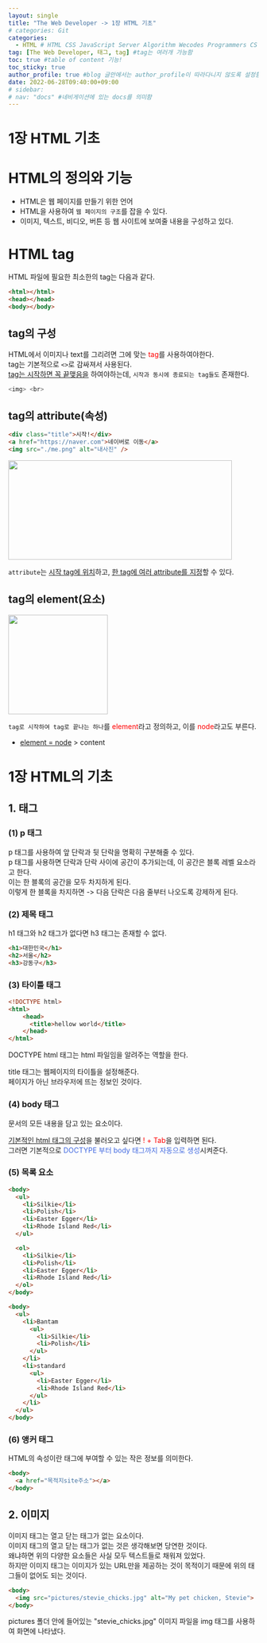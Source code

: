 ```yaml
---
layout: single
title: "The Web Developer -> 1장 HTML 기초"
# categories: Git
categories:
  - HTML # HTML CSS JavaScript Server Algorithm Wecodes Programmers CS Github Blog
tag: [The Web Developer, 태그, tag] #tag는 여러개 가능함
toc: true #table of content 기능!
toc_sticky: true
author_profile: true #blog 글안에서는 author_profile이 따라다니지 않도록 설정함
date: 2022-06-28T09:40:00+09:00
# sidebar:
# nav: "docs" #네비게이션에 있는 docs를 의미함
---
```

# 1장 HTML 기초

# HTML의 정의와 기능

- HTML은 웹 페이지를 만들기 위한 언어
- HTML을 사용하여 `웹 페이지의 구조`를 잡을 수 있다.
- 이미지, 텍스트, 비디오, 버튼 등 웹 사이트에 보여줄 내용을 구성하고 있다.

# HTML tag

HTML 파일에 필요한 최소한의 tag는 다음과 같다.

```html
<html></html>
<head></head>
<body></body>
```

## tag의 구성

HTML에서 이미지나 text를 그리려면 그에 맞는 <span style="color:red">tag</span>를 사용하여야한다.  
tag는 기본적으로 `<>`로 감싸져서 사용된다.  
<u>tag는 시작하면 꼭 끝맺음을</u> 하여야하는데, `시작과 동시에 종료되는 tag들도` 존재한다.

```bash
<img> <br>
```

## tag의 attribute(속성)

```html
<div class="title">시작!</div>
<a href="https://naver.com">네이버로 이동</a>
<img src="./me.png" alt="내사진" />
```

<img src="https://user-images.githubusercontent.com/87808288/152677335-5d01e2bf-0327-4d6f-ba00-a34c18b3888a.png" width="450" height="200">

`attribute`는 <u>시작 tag에 위치</u>하고, <u>한 tag에 여러 attribute를 지정</u>할 수 있다.

## tag의 element(요소)

<img src="https://user-images.githubusercontent.com/87808288/152675115-dfa6c37f-4064-45b1-bb85-6a3b291e3d0b.png" width="200" height="200">

`tag로 시작하여 tag로 끝나는 하나`를 <span style="color:red">element</span>라고 정의하고, 이를 <span style="color:red">node</span>라고도 부른다.

- <u>element = node</u> > content

# 1장 HTML의 기초
## 1. 태그
### (1) p 태그
p 태그를 사용하여 앞 단락과 뒷 단락을 명확히 구분해줄 수 있다.  
p 태그를 사용하면 단락과 단락 사이에 공간이 추가되는데, 이 공간은 블록 레벨 요소라고 한다.  
이는 한 블록의 공간을 모두 차지하게 된다.  
이렇게 한 블록을 차지하면 -> 다음 단락은 다음 줄부터 나오도록 강제하게 된다.  

### (2) 제목 태그
h1 태그와 h2 태그가 없다면 h3 태그는 존재할 수 없다.  

```html
<h1>대한민국</h1>
<h2>서울</h2>
<h3>강동구</h3>
```

### (3) 타이틀 태그
```html
<!DOCTYPE html>
<html>
    <head>
      <title>hellow world</title>
    </head>
</html>
```

DOCTYPE html 태그는 html 파일임을 알려주는 역할을 한다.  

title 태그는 웹페이지의 타이틀을 설정해준다.  
페이지가 아닌 브라우저에 뜨는 정보인 것이다.  

### (4) body 태그
문서의 모든 내용을 담고 있는 요소이다.  

<u>기본적인 html 태그의 구성</u>을 불러오고 싶다면 <span style="color:red">! + Tab</span>을 입력하면 된다.  
그러면 기본적으로 <span style="color:royalblue">DOCTYPE 부터 body 태그까지 자동으로 생성</span>시켜준다.  

### (5) 목록 요소
```html
<body>
  <ul>
    <li>Silkie</li>
    <li>Polish</li>
    <li>Easter Egger</li>
    <li>Rhode Island Red</li>
  </ul>

  <ol>
    <li>Silkie</li>
    <li>Polish</li>
    <li>Easter Egger</li>
    <li>Rhode Island Red</li>
  </ol>
</body>
```

```html
<body>
  <ul>
    <li>Bantam
      <ul>
        <li>Silkie</li>
        <li>Polish</li>
      </ul>
    </li>
    <li>standard
      <ul>
        <li>Easter Egger</li>
        <li>Rhode Island Red</li>
      </ul>
    </li>
  </ul>
</body>
```

### (6) 앵커 태그
HTML의 속성이란 태그에 부여할 수 있는 작은 정보를 의미한다.  

```html
<body>
  <a href="목적지site주소"></a>
</body>
```

## 2. 이미지
이미지 태그는 열고 닫는 태그가 없는 요소이다.  
이미지 태그의 열고 닫는 태그가 없는 것은 생각해보면 당연한 것이다.  
왜냐하면 위의 다양한 요소들은 사실 모두 텍스트들로 채워져 있었다.  
하지만 이미지 태그는 이미지가 있는 URL만을 제공하는 것이 목적이기 때문에 위의 태그들이 없어도 되는 것이다.  

```html
<body>
  <img src="pictures/stevie_chicks.jpg" alt="My pet chicken, Stevie">
</body>
```

pictures 폴더 안에 들어있는 "stevie_chicks.jpg" 이미지 파일을 img 태그를 사용하여 화면에 나타냈다.  



<!-- <span style="color:royalblue"> -->

<!-- ### 2. Link 넣기

```

유형 1: (설명어를 입력) : [gunhee's coding blog](https://gunhee-jeong.github.io/)
유형 2: (URL 자동연결) : <https://gunhee-jeong.github.io/>
유형 3: (동일 파일 내 '문단으로 이동') : [1. Header로 이동](###-1-header)

```

유형 1: (설명어를 입력) : [gunhee's coding blog](https://gunhee-jeong.github.io/)
유형 2: (URL 자동연결) : <https://gunhee-jeong.github.io/>
유형 3: (동일 파일 내 '문단으로 이동') : [1. Header로 이동](#1-header)
유형 3의 방법

1. 특수문자를 제거
2. 스페이스는 -로 바꾸고
3. 대문자는 소문자로!
   그래서 ### 1. Header -> #1-header

## Link: [google][https://www.google.com/]

### 3. 수평선

```

---

```

---

### 4. 라인 바꾸기

```

스페이스바를 2번 눌러주면 다음칸으로
이동할 수 있어요!

```

---

스페이스바를 2번 눌러주면
다음칸으로 이동할 수 있어요!

### 5. list 만들기

```

1. 1번
2. 2번
3. 3번

- 순서없는 list
  - 순서없는 list
    - 순서없는 list

```

1. 1번
2. 2번
3. 3번

- 순서없는 list
  - 순서없는 list
    - 순서없는 list

---

### 6. font 관련

```

**진하게** -> 볼드
_기울여서_ -> 이탤릭체
~~취소선~~ -> 취소선

<ul>밑줄넣기</ul> -> 밑줄
<span style="color:red">빨간 글씨</span> -> 글자색
이것이 `인라인` 입니다 -> 인라인 코드
```

**진하게** -> 볼드
_기울여서_ -> 이탤릭체
~~취소선~~ -> 취소선
<u>밑줄넣기</u> -> 밑줄
<span style="color:red">빨간 글씨</span>
이것이 `인라인` 입니다 -> 인라인 코드

---

### 7. 인용구문

```
> coding
>
> > JavaScript
> >
> > > 내가 프짱!
```

> coding
>
> > JavaScript
> >
> > > 내가 프짱!

---

### 8. 이미지 삽입

```
유형1: ('사이즈를 조절' -> HTML 태그 사용) : <img src="https://gunhee-jeong.github.io/assets/images/blogLogo.png" width="300" height="200">
유형2: (이미지 삽입 후 -> 링크 걸기)
[![이미지](https://gunhee-jeong.github.io/assets/images/blogLogo/blogLogo.png)](https://gunhee-jeong.github.io/)
```

유형1: ('사이즈를 조절' -> HTML 태그 사용) : <img src="https://gunhee-jeong.github.io/assets/images/blogLogo.png" width="300" height="200">
유형2: (이미지 삽입 후 -> 링크 걸기)
[![이미지](https://gunhee-jeong.github.io/assets/images/blogLogo.png)](https://gunhee-jeong.github.io/)

### 9. 표 만들기

```
||국어|영어|
| :--- | ---: | :--: |
|건희 | 100점 | 100점
|철수 | 100점 | 100점
```

|      |  국어 | 영어  |
| :--- | ----: | :---: |
| 건희 | 100점 | 100점 |
| 철수 | 100점 | 100점 |

> - header를 넣고 싶은 경우 ---을 사용하고 :을 이용하여 정렬에 사용함!

### 10. 토글 만들기

```
<details>
<summary>여기를 누르세요</summary>
<div markdown="1">
숨겨진 내용
</div>
</details>
```

<details>
<summary>여기를 누르세요</summary>
<div markdown="1">
숨겨진 내용
</div>
</details> -->
